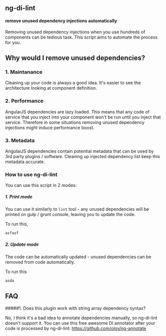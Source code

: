 ng-di-lint
--------
#### remove unused dependency injections automatically 

Removing unused dependency injections when you use hundreds of components can be tedious task. This script aims to automate the process for you.

## Why would I remove unused dependencies?

### 1. Maintanance

Cleaning up your code is always a good idea. It's easier to see the architecture looking at component definition. 

### 2. Performance

AngularJS dependencies are lazy loaded. This means that any code of service that
you inject into your component won't be run until you inject that service.
Therefore in some situations removing unused dependency injections might induce performance boost.

### 3. Metadata

AngularJS dependencies contain potential metadata that can be used by 3rd party plugins / software. Cleaning up
injected dependency list keep this metadata accurate.

### How to use ng-di-lint

You can use this script in 2 modes:
##### 1. Print mode
You can use it similarly to `lint` tool - any unused dependencies will be printed on gulp / grunt console,
leaving you to update the code.

To run this, 
```javascript
asfasf
```

##### 2. Update mode
The code can be automatically updated - unused dependencies can be removed from code automatically.

To run this
```javascript
asda
```

FAQ
---------------
#####1. Does this plugin work with string array dependency syntax?

No, I think it's a bad idea to annotate dependencies manually, so ng-di-lint doesn't support it. 
You can use this free awesome DI annotator after your code is processed by ng-di-lint: https://github.com/olov/ng-annotate